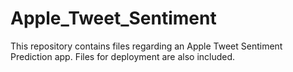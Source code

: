 # Apple_Tweet_Sentiment
This repository contains files regarding an Apple Tweet Sentiment Prediction app. Files for deployment are also included.
